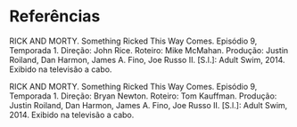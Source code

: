 # Referências


RICK AND MORTY. Something Ricked This Way Comes. Episódio 9, Temporada 1. Direção: John Rice. Roteiro: Mike McMahan. Produção: Justin Roiland, Dan Harmon, James A. Fino, Joe Russo II. [S.l.]: Adult Swim, 2014. Exibido na televisão a cabo.

RICK AND MORTY. Something Ricked This Way Comes. Episódio 9, Temporada 1. Direção: Bryan Newton. Roteiro: Tom Kauffman. Produção: Justin Roiland, Dan Harmon, James A. Fino, Joe Russo II. [S.l.]: Adult Swim, 2014. Exibido na televisão a cabo.
